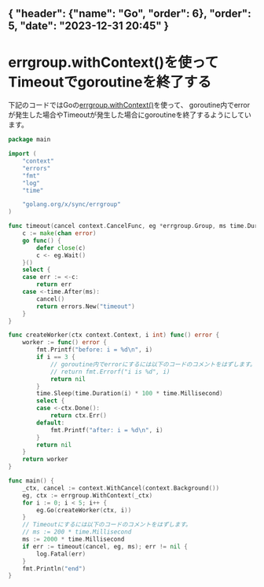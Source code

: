 { "header": {"name": "Go", "order": 6},  "order": 5, "date": "2023-12-31 20:45" }
---
# errgroup.withContext()を使ってTimeoutでgoroutineを終了する

下記のコードではGoの[errgroup.withContext()](https://pkg.go.dev/golang.org/x/sync/errgroup#WithContext)を使って、
goroutine内でerrorが発生した場合やTimeoutが発生した場合にgoroutineを終了するようにしています。

```go
package main

import (
	"context"
	"errors"
	"fmt"
	"log"
	"time"

	"golang.org/x/sync/errgroup"
)

func timeout(cancel context.CancelFunc, eg *errgroup.Group, ms time.Duration) error {
	c := make(chan error)
	go func() {
		defer close(c)
		c <- eg.Wait()
	}()
	select {
	case err := <-c:
		return err
	case <-time.After(ms):
		cancel()
		return errors.New("timeout")
	}
}

func createWorker(ctx context.Context, i int) func() error {
	worker := func() error {
		fmt.Printf("before: i = %d\n", i)
		if i == 3 {
			// goroutine内でerrorにするには以下のコードのコメントをはずします。
			// return fmt.Errorf("i is %d", i)
			return nil
		}
		time.Sleep(time.Duration(i) * 100 * time.Millisecond)
		select {
		case <-ctx.Done():
			return ctx.Err()
		default:
			fmt.Printf("after: i = %d\n", i)
		}
		return nil
	}
	return worker
}

func main() {
	_ctx, cancel := context.WithCancel(context.Background())
	eg, ctx := errgroup.WithContext(_ctx)
	for i := 0; i < 5; i++ {
		eg.Go(createWorker(ctx, i))
	}
	// Timeoutにするには以下のコードのコメントをはずします。
	// ms := 200 * time.Millisecond
	ms := 2000 * time.Millisecond
	if err := timeout(cancel, eg, ms); err != nil {
		log.Fatal(err)
	}
	fmt.Println("end")
}
```